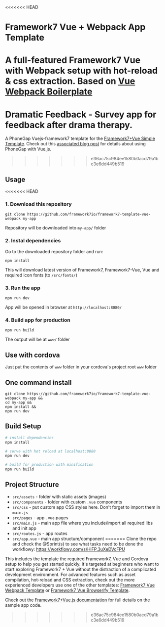 <<<<<<< HEAD
# Framework7 Vue + Webpack App Template

A full-featured Framework7 Vue with Webpack setup with hot-reload & css extraction. Based on [Vue Webpack Boilerplate](https://github.com/vuejs-templates/webpack)
=======
Dramatic Feedback - Survey app for feedback after drama therapy.
============================================

A PhoneGap Vuejs-framework7 template for the [Framework7+Vue Simple Template](http://framework7.io/vue/templates.html). Check out this [associated blog post](http://devgirl.org/2017/01/10/phonegap-apps-with-vue-js-yes-please) for details about
using PhoneGap with Vue.js.
>>>>>>> e36ac75c984ee1580b0acd79a1bc3e6dd449b519

## Usage

<<<<<<< HEAD
### 1. Download this repository
```
git clone https://github.com/framework7io/framework7-template-vue-webpack my-app
```

Repository will be downloaded into `my-app/` folder

### 2. Instal dependencies

Go to the downloaded repository folder and run:
```
npm install
```

This will download latest version of Framework7, Framework7-Vue, Vue and required icon fonts (to `/src/fonts/`)

### 3. Run the app

```
npm run dev
```

App will be opened in browser at `http://localhost:8080/`

### 4. Build app for production

```
npm run build
```

The output will be at `www/` folder

## Use with cordova

Just put the contents of `www` folder in your cordova's project root `www` folder

## One command install

```
git clone https://github.com/framework7io/framework7-template-vue-webpack my-app &&
cd my-app &&
npm install &&
npm run dev
```

## Build Setup

``` bash
# install dependencies
npm install

# serve with hot reload at localhost:8080
npm run dev

# build for production with minification
npm run build
```

## Project Structure

* `src/assets` - folder with static assets (images)
* `src/components` - folder with custom `.vue` components
* `src/css` - put custom app CSS styles here. Don't forget to import them in `main.js`
* `src/pages` - app `.vue` pages
* `src/main.js` - main app file where you include/import all required libs and init app
* `src/routes.js` - app routes
* `src/app.vue` - main app structure/component
=======
Clone the repo and check the @Sprint(s) to see what tasks need to be done the workflowy: https://workflowy.com/s/HiFP.3uXeDVcFPU

This includes the template the required Framework7, Vue and Cordova setup to help you get started quickly.
It's targeted at beginners who want to start exploring Framework7 + Vue without the distraction of a
complicated development environment. For advanced features such as asset compilation, hot-reload and CSS extraction,
check out the more experienced developers use one of the other templates: [Framework7 Vue Webpack Template](https://github.com/nolimits4web/Framework7-Vue-Webpack-Template) or [Framework7 Vue Browserify Template](https://github.com/nolimits4web/Framework7-Vue-Browserify-Template).

Check out the [Framework7+Vue.js documentation](http://framework7.io/vue/) for full details on the sample app code.
>>>>>>> e36ac75c984ee1580b0acd79a1bc3e6dd449b519

